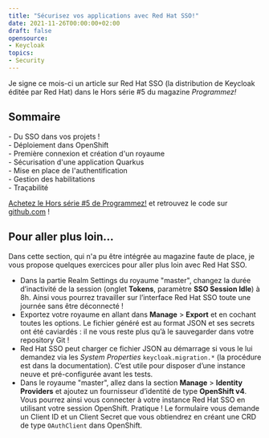```yaml
---
title: "Sécurisez vos applications avec Red Hat SSO!"
date: 2021-11-26T00:00:00+02:00
draft: false
opensource: 
- Keycloak
topics:
- Security
---
```


Je signe ce mois-ci un article sur Red Hat SSO (la distribution de Keycloak éditée par Red Hat) dans le Hors série #5 du magazine *Programmez!*

<!--more-->

## Sommaire

\- Du SSO dans vos projets !  
\- Déploiement dans OpenShift  
\- Première connexion et création d'un royaume  
\- Sécurisation d'une application Quarkus  
\- Mise en place de l'authentification  
\- Gestion des habilitations  
\- Traçabilité

[Achetez le Hors série #5 de Programmez!](https://www.programmez.com/magazine/programmez-hors-serie-5-pdf) et retrouvez le code sur [github.com](https://github.com/nmasse-itix/programmez-article-sso) !

## Pour aller plus loin…

Dans cette section, qui n'a pu être intégrée au magazine faute de place, je vous propose quelques exercices pour aller plus loin avec Red Hat SSO.

* Dans la partie Realm Settings du royaume "master", changez la durée d’inactivité de la session (onglet **Tokens**, paramètre **SSO Session Idle**) à 8h.
  Ainsi vous pourrez travailler sur l’interface Red Hat SSO toute une journée sans être déconnecté !
* Exportez votre royaume en allant dans **Manage** > **Export** et en cochant toutes les options.
  Le fichier généré est au format JSON et ses secrets ont été caviardés : il ne vous reste plus qu’à le sauvegarder dans votre repository Git !
* Red Hat SSO peut charger ce fichier JSON au démarrage si vous le lui demandez via les *System Properties* `keycloak.migration.*` (la procédure est dans la documentation).
  C’est utile pour disposer d’une instance neuve et pré-configurée avant les tests.
* Dans le royaume "master", allez dans la section **Manage** > **Identity Providers** et ajoutez un fournisseur d’identité de type **OpenShift v4**.
  Vous pourrez ainsi vous connecter à votre instance Red Hat SSO en utilisant votre session OpenShift.
  Pratique !
  Le formulaire vous demande un Client ID et un Client Secret que vous obtiendrez en créant une CRD de type `OAuthClient` dans OpenShift.
